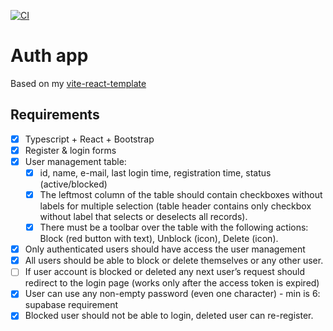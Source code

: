 [![CI](https://github.com/alex-kim-dev/auth-app/actions/workflows/ci.yml/badge.svg)](https://github.com/alex-kim-dev/auth-app/actions/workflows/ci.yml)

# Auth app

Based on my [vite-react-template](https://github.com/alex-kim-dev/vite-react-template)

## Requirements

- [x] Typescript + React + Bootstrap
- [x] Register & login forms
- [x] User management table:
  - [x] id, name, e-mail, last login time, registration time, status (active/blocked)
  - [x] The leftmost column of the table should contain checkboxes without labels for multiple selection (table header contains only checkbox without label that selects or deselects all records).
  - [x] There must be a toolbar over the table with the following actions: Block (red button with text), Unblock (icon), Delete (icon).
- [x] Only authenticated users should have access the user management
- [x] All users should be able to block or delete themselves or any other user.
- [ ] If user account is blocked or deleted any next user’s request should redirect to the login page (works only after the access token is expired)
- [x] User can use any non-empty password (even one character) - min is 6: supabase requirement
- [x] Blocked user should not be able to login, deleted user can re-register.
